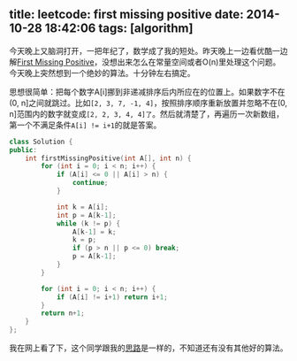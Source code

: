 title: leetcode: first missing positive
date: 2014-10-28 18:42:06
tags: [algorithm]
---
今天晚上又脑洞打开，一把年纪了，数学成了我的短处。昨天晚上一边看优酷一边解[First Missing Positive](https://oj.leetcode.com/problems/first-missing-positive/)，没想出来怎么在常量空间或者O(n)里处理这个问题。今天晚上突然想到一个绝妙的算法。十分钟左右搞定。

思想很简单：把每个数字A[i]挪到非递减排序后内所应在的位置上。如果数字不在(0, n]之间就跳过。比如`[2, 3, 7, -1, 4]`，按照排序顺序重新放置并忽略不在(0, n]范围内的数字就变成`[2, 2, 3, 4, 4]了`。然后就清楚了，再遍历一次新数组，第一个不满足条件`A[i] != i+1`的就是答案。

```c++
class Solution {
public:
    int firstMissingPositive(int A[], int n) {
        for (int i = 0; i < n; i++) {
            if (A[i] <= 0 || A[i] > n) {
                continue;
            } 

            int k = A[i];
            int p = A[k-1];
            while (k != p) {
                A[k-1] = k;
                k = p;
                if (p > n || p <= 0) break;
                p = A[k-1];
            }
        }

        for (int i = 0; i < n; i++) {
            if (A[i] != i+1) return i+1;
        }
        return n+1;
    }
};
```
我在网上看了下，这个同学跟我的[思路](http://yucoding.blogspot.com/2013/01/leetcode-question-28-first-missing.html)是一样的，不知道还有没有其他好的算法。